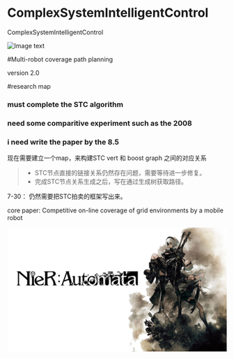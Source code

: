 # ComplexSystemIntelligentControl
ComplexSystemIntelligentControl


![Image text](https://raw.githubusercontent.com/Tesla2fox/ComplexSystemIntelligentControl/master/png/FITEE.png)



#Multi-robot coverage path planning 

version 2.0




#research map 

### must complete the STC algorithm ###
### need some comparitive experiment such as the 2008 ###
### i need write the paper by the 8.5 ###

现在需要建立一个map，来构建STC vert 和 boost graph 之间的对应关系

>- STC节点直接的链接关系仍然存在问题，需要等待进一步修复。
>- 完成STC节点关系生成之后，写在通过生成树获取路径。


7-30：
仍然需要把STC拍卖的框架写出来。


core paper:
Competitive on-line coverage of grid environments
by a mobile robot

![Image text](https://raw.githubusercontent.com/Tesla2fox/ComplexSystemIntelligentControl/master/png/0-0.jpg)